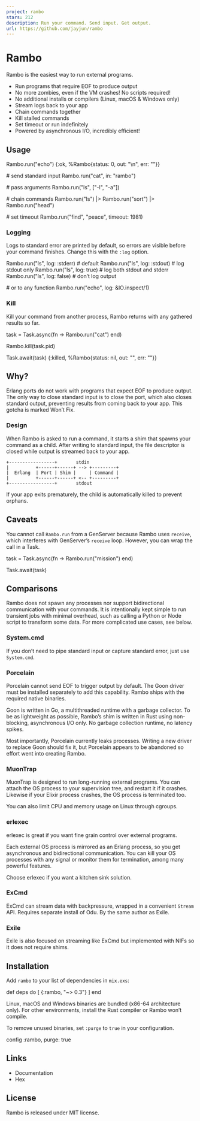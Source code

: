 ```yaml
---
project: rambo
stars: 212
description: Run your command. Send input. Get output.
url: https://github.com/jayjun/rambo
---
```


Rambo
=====

Rambo is the easiest way to run external programs.

-   Run programs that require EOF to produce output
-   No more zombies, even if the VM crashes! No scripts required!
-   No additional installs or compilers (Linux, macOS & Windows only)
-   Stream logs back to your app
-   Chain commands together
-   Kill stalled commands
-   Set timeout or run indefinitely
-   Powered by asynchronous I/O, incredibly efficient!

Usage
-----

Rambo.run("echo")
{:ok, %Rambo{status: 0, out: "\\n", err: ""}}

\# send standard input
Rambo.run("cat", in: "rambo")

\# pass arguments
Rambo.run("ls", \["-l", "-a"\])

\# chain commands
Rambo.run("ls") |> Rambo.run("sort") |> Rambo.run("head")

\# set timeout
Rambo.run("find", "peace", timeout: 1981)

### Logging

Logs to standard error are printed by default, so errors are visible before your command finishes. Change this with the `:log` option.

Rambo.run("ls", log: :stderr) \# default
Rambo.run("ls", log: :stdout) \# log stdout only
Rambo.run("ls", log: true)    \# log both stdout and stderr
Rambo.run("ls", log: false)   \# don’t log output

\# or to any function
Rambo.run("echo", log: &IO.inspect/1)

### Kill

Kill your command from another process, Rambo returns with any gathered results so far.

task \= Task.async(fn \->
  Rambo.run("cat")
end)

Rambo.kill(task.pid)

Task.await(task)
{:killed, %Rambo{status: nil, out: "", err: ""}}

Why?
----

Erlang ports do not work with programs that expect EOF to produce output. The only way to close standard input is to close the port, which also closes standard output, preventing results from coming back to your app. This gotcha is marked Won’t Fix.

### Design

When Rambo is asked to run a command, it starts a shim that spawns your command as a child. After writing to standard input, the file descriptor is closed while output is streamed back to your app.

```
+-----------------+       stdin
|          +------+------+ --> +---------+
|  Erlang  | Port | Shim |     | Command |
|          +------+------+ <-- +---------+
+-----------------+       stdout
```

If your app exits prematurely, the child is automatically killed to prevent orphans.

Caveats
-------

You cannot call `Rambo.run` from a GenServer because Rambo uses `receive`, which interferes with GenServer’s `receive` loop. However, you can wrap the call in a Task.

task \= Task.async(fn \->
  Rambo.run("mission")
end)

Task.await(task)

Comparisons
-----------

Rambo does not spawn any processes nor support bidirectional communication with your commands. It is intentionally kept simple to run transient jobs with minimal overhead, such as calling a Python or Node script to transform some data. For more complicated use cases, see below.

### System.cmd

If you don’t need to pipe standard input or capture standard error, just use `System.cmd`.

### Porcelain

Porcelain cannot send EOF to trigger output by default. The Goon driver must be installed separately to add this capability. Rambo ships with the required native binaries.

Goon is written in Go, a multithreaded runtime with a garbage collector. To be as lightweight as possible, Rambo’s shim is written in Rust using non-blocking, asynchronous I/O only. No garbage collection runtime, no latency spikes.

Most importantly, Porcelain currently leaks processes. Writing a new driver to replace Goon should fix it, but Porcelain appears to be abandoned so effort went into creating Rambo.

### MuonTrap

MuonTrap is designed to run long-running external programs. You can attach the OS process to your supervision tree, and restart it if it crashes. Likewise if your Elixir process crashes, the OS process is terminated too.

You can also limit CPU and memory usage on Linux through cgroups.

### erlexec

erlexec is great if you want fine grain control over external programs.

Each external OS process is mirrored as an Erlang process, so you get asynchronous and bidirectional communication. You can kill your OS processes with any signal or monitor them for termination, among many powerful features.

Choose erlexec if you want a kitchen sink solution.

### ExCmd

ExCmd can stream data with backpressure, wrapped in a convenient `Stream` API. Requires separate install of Odu. By the same author as Exile.

### Exile

Exile is also focused on streaming like ExCmd but implemented with NIFs so it does not require shims.

Installation
------------

Add `rambo` to your list of dependencies in `mix.exs`:

def deps do
  \[
    {:rambo, "~> 0.3"}
  \]
end

Linux, macOS and Windows binaries are bundled (x86-64 architecture only). For other environments, install the Rust compiler or Rambo won’t compile.

To remove unused binaries, set `:purge` to `true` in your configuration.

config :rambo,
  purge: true

Links
-----

-   Documentation
-   Hex

License
-------

Rambo is released under MIT license.
